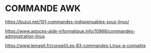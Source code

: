 # COMMANDE AWK


https://buzut.net/101-commandes-indispensables-sous-linux/

https://www.astuces-aide-informatique.info/10968/commandes-administration-linux

https://www.lemagit.fr/conseil/Les-83-commandes-Linux-a-connaitre
